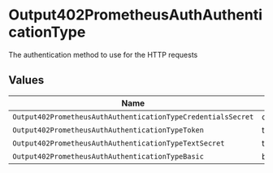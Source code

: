 # Output402PrometheusAuthAuthenticationType

The authentication method to use for the HTTP requests


## Values

| Name                                                         | Value                                                        |
| ------------------------------------------------------------ | ------------------------------------------------------------ |
| `Output402PrometheusAuthAuthenticationTypeCredentialsSecret` | credentialsSecret                                            |
| `Output402PrometheusAuthAuthenticationTypeToken`             | token                                                        |
| `Output402PrometheusAuthAuthenticationTypeTextSecret`        | textSecret                                                   |
| `Output402PrometheusAuthAuthenticationTypeBasic`             | basic                                                        |